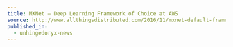 ```yaml
---
title: MXNet – Deep Learning Framework of Choice at AWS
source: http://www.allthingsdistributed.com/2016/11/mxnet-default-framework-deep-learning-aws.html
published_in:
  - unhingedoryx-news
---
```

